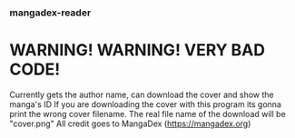 ### mangadex-reader
# WARNING! WARNING! VERY BAD CODE!

Currently gets the author name, can download the cover and show the manga's ID
If you are downloading the cover with this program its gonna print the wrong cover filename. The real file name of the download will be "cover.png"
All credit goes to MangaDex (https://mangadex.org)